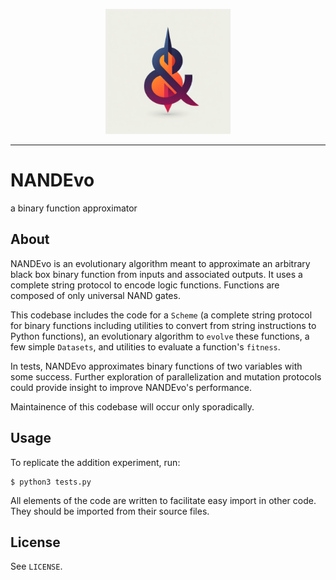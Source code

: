 <p align="center"><img src="https://github.com/nathanbronson/NANDEvo/blob/main/logo.jpg?raw=true" alt="logo" width="200"/></p>

_____
# NANDEvo
a binary function approximator

## About
NANDEvo is an evolutionary algorithm meant to approximate an arbitrary black box binary function from inputs and associated outputs. It uses a complete string protocol to encode logic functions. Functions are composed of only universal NAND gates.

This codebase includes the code for a `Scheme` (a complete string protocol for binary functions including utilities to convert from string instructions to Python functions), an evolutionary algorithm to `evolve` these functions, a few simple `Datasets`, and utilities to evaluate a function's `fitness`.

In tests, NANDEvo approximates binary functions of two variables with some success. Further exploration of parallelization and mutation protocols could provide insight to improve NANDEvo's performance.

Maintainence of this codebase will occur only sporadically.

## Usage
To replicate the addition experiment, run:
```
$ python3 tests.py
```

All elements of the code are written to facilitate easy import in other code. They should be imported from their source files.

## License
See `LICENSE`.
